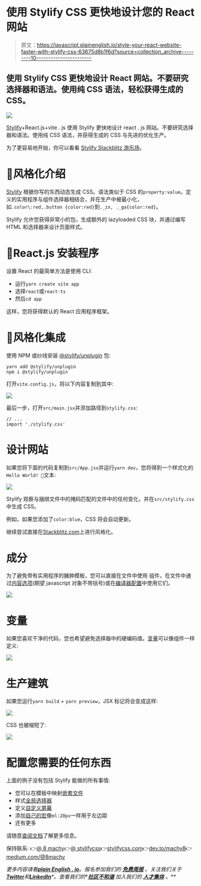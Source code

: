 # 使用 Stylify CSS 更快地设计您的 React 网站

> 原文：<https://javascript.plainenglish.io/style-your-react-website-faster-with-stylify-css-63675d8b1f6d?source=collection_archive---------10----------------------->

## 使用 Stylify CSS 更快地设计 React 网站。不要研究选择器和语法。使用纯 CSS 语法，轻松获得生成的 CSS。

![](img/8f8d5840a758356b091b8aa54c64b8f6.png)

[Stylify](https://stylifycss.com/)+React.js+vite . js 使用 Stylify 更快地设计 react . js 网站。不要研究选择器和语法。使用纯 CSS 语法，并获得生成的 CSS 与先进的优化生产。

为了更容易地开始，你可以看看 [Stylify Stackblitz 游乐场](https://stackblitz.com/edit/stylify-react-vite?file=src%2FApp.jsx)。

# 💎风格化介绍

[Stylify](https://stylifycss.com/) 根据你写的东西动态生成 CSS。语法类似于 CSS 的`property:value`。定义的实用程序与组件选择器相结合，并在生产中被最小化，如`.color\:red,.button {color:red}`到`._zx, ._ga{color:red}`。

Stylify 允许您获得非常小的包，生成额外的 lazyloaded CSS 块，并通过编写 HTML 和选择器来设计页面样式。

# 🚀React.js 安装程序

设置 React 的最简单方法是使用 CLI:

*   运行`yarn create vite app`
*   选择`react`或`react-ts`
*   然后`cd app`

这样，您将获得默认的 React 应用程序框架。

# 🔌风格化集成

使用 NPM 或纱线安装 [@stylify/unplugin](https://stylifycss.com/docs/unplugin) 包:

```
yarn add @stylify/unplugin
npm i @stylify/unplugin
```

打开`vite.config.js`，将以下内容复制到其中:

![](img/4cf18d147ffd3c8359ef6881994442d1.png)

最后一步，打开`src/main.jsx`并添加路径到`stylify.css`:

```
// ...
import './stylify.css'
```

# 设计网站

如果您将下面的代码复制到`src/App.jsx`并运行`yarn dev`，您将得到一个样式化的`Hello World! 🎉`文本:

![](img/6ab2b00de2993e78f7ac4b54223c9f03.png)

Stylify 观察与捆绑文件中的掩码匹配的文件中的任何变化，并在`src/stylify.css`中生成 CSS。

例如，如果您添加了`color:blue`，CSS 将会自动更新。

继续尝试直接在[Stackblitz.com](https://stackblitz.com/edit/stylify-reactjs-template?devtoolsheight=33&file=pages%2Findex.js)上进行风格化。

# 成分

为了避免带有实用程序的臃肿模板，您可以直接在文件中使用
组件，在文件中通过[内容选项](https://stylifycss.com/docs/get-started#defining-a-component)(期望 javascript 对象不带括号)或在[编译器配置](https://stylifycss.com/docs/get-started#defining-a-component)中使用它们。

![](img/f37e521d31dc0a96843c29393615ff08.png)

# 变量

如果您喜欢干净的代码，您也希望避免选择器中的硬编码值。[变量](https://stylifycss.com/docs/get-started#adding-a-variable)可以像组件一样定义:

![](img/3b6f3ab749e133174824da94055a737c.png)

# 生产建筑

如果您运行`yarn build` + `yarn preview`，JSX 标记将会变成这样:

![](img/5864f5849d05d4bad81c49526b280960.png)

CSS 也被缩短了:

![](img/58b2dee6dea2f36f8d24b42054b2b95d.png)

# 配置您需要的任何东西

上面的例子没有包括 Stylify 能做的所有事情:

*   您可以在模板中映射[嵌套文件](https://stylifycss.com/docs/bundler#files-content-option)
*   样式[全局选择器](https://stylifycss.com/docs/stylify/compiler#plainselectors)
*   定义[自定义屏幕](https://stylifycss.com/docs/stylify/compiler#screens)
*   添加[自己的宏](https://stylifycss.com/docs/stylify/compiler#macros)像`ml:20px`一样用于左边距
*   还有更多

请随意[查阅文档](https://stylifycss.com/docs/get-started)了解更多信息。

保持联系:
👉[@ 8 machy](https://twitter.com/8machy)👉[@ stylifycss](https://twitter.com/stylifycss)👉[stylifycss.com](https://stylifycss.com/)👉[dev.to/machy8](https://dev.to/machy8)👉[medium.com/@8machy](https://medium.com/@8machy)

*更多内容请看*[***plain English . io***](https://plainenglish.io/)*。报名参加我们的* [***免费周报***](http://newsletter.plainenglish.io/) *。关注我们关于*[***Twitter***](https://twitter.com/inPlainEngHQ)**和*[***LinkedIn***](https://www.linkedin.com/company/inplainenglish/)*。查看我们的**[***社区不和谐***](https://discord.gg/GtDtUAvyhW) *加入我们的* [***人才集体***](https://inplainenglish.pallet.com/talent/welcome) *。***